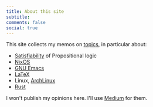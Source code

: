 ```yaml
---
title: About this site
subtitle: 
comments: false
social: true
---
```


This site collects my memos on [topics](/archives/), in particular about:

- [Satisfiability](https://gitlab.com/satisfiability01/) of Propositional logic
- [NixOS](/tags/nixos/)
- [GNU Emacs](/tags/emacs/)
- [LaTeX](/tags/latex/)
- Linux, [ArchLinux](/tags/archlinux/)
- [Rust](/tags/rust/)

I won't publish my opinions here. I'll use [Medium](https://medium.com/@shnarazk) for them.
